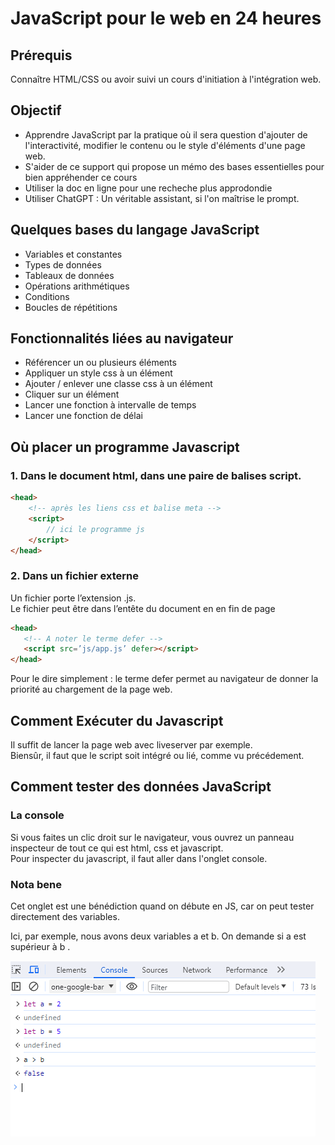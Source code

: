 # JavaScript pour le web en 24 heures

## Prérequis
Connaître HTML/CSS ou avoir suivi un cours d'initiation à l'intégration web.

## Objectif
- Apprendre JavaScript par la pratique où il sera question d'ajouter de l'interactivité, modifier le contenu ou le style d'éléments d'une page web.
- S'aider de ce support qui propose un mémo des bases essentielles pour bien appréhender ce cours
- Utiliser la doc en ligne pour une recheche plus approdondie
- Utiliser ChatGPT : Un véritable assistant, si l'on maîtrise le prompt.

## Quelques bases du langage JavaScript
- Variables et constantes
- Types de données
- Tableaux de données
- Opérations arithmétiques
- Conditions
- Boucles de répétitions

## Fonctionnalités liées au navigateur
- Référencer un ou plusieurs éléments 
- Appliquer un style css à un élément
- Ajouter / enlever une classe css à un élément
- Cliquer sur un élément 
- Lancer une fonction à intervalle de temps
- Lancer une fonction de délai

## Où placer un programme Javascript 
### 1. Dans le document html, dans une paire de balises script.
```html
<head>
    <!-- après les liens css et balise meta -->
    <script>
        // ici le programme js
    </script>
</head>
``` 

### 2. Dans un fichier externe
Un fichier porte l’extension .js.   
Le fichier peut être dans l’entête du document en en fin de page  
 ```html 
<head>
    <!-- A noter le terme defer -->
    <script src=’js/app.js’ defer></script> 
</head>
```
Pour le dire simplement : le terme defer permet au navigateur de donner la priorité au chargement de la page web.


## Comment Exécuter du Javascript

Il suffit de lancer la page web avec liveserver par exemple.  
Biensûr, il faut que le script soit intégré ou lié, comme vu précédement.

## Comment tester des données JavaScript
### La console 
Si vous faites un clic droit sur le navigateur, vous ouvrez un panneau inspecteur de tout ce qui est html, css et javascript.  
Pour inspecter du javascript, il faut aller dans l'onglet console. 
### Nota bene 
Cet onglet est une bénédiction quand on débute en JS, car on peut tester directement des variables.  

Ici, par exemple, nous avons deux variables a et b. On demande si a est supérieur à b  .

![console](./captures_ecran/console.PNG)

